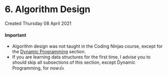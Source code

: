 # 6. Algorithm Design
Created Thursday 08 April 2021

#### Important

* Algorithm design was not taught in the Coding Ninjas course, except for the [Dynamic Programming](./6._Algorithm_Design/3._Design_Techniques/3._Dynamic_Programming.md) section.
* If you are learning data structures for the first time, I advise you to should skip all subsections of this section, except Dynamic Programming, for *now👍️.*


